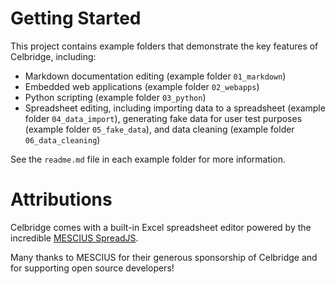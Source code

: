 # Getting Started

This project contains example folders that demonstrate the key features of Celbridge, including:

- Markdown documentation editing (example folder `01_markdown`)
- Embedded web applications (example folder `02_webapps`)
- Python scripting (example folder `03_python`)
- Spreadsheet editing, including importing data to a spreadsheet (example folder `04_data_import`), generating fake data for user test purposes (example folder `05_fake_data`), and data cleaning (example folder `06_data_cleaning`)

See the `readme.md` file in each example folder for more information. 

# Attributions

Celbridge comes with a built-in Excel spreadsheet editor powered by the  incredible [MESCIUS SpreadJS](https://developer.mescius.com/spreadjs). 

Many thanks to MESCIUS for their generous sponsorship of Celbridge and for supporting open source developers!